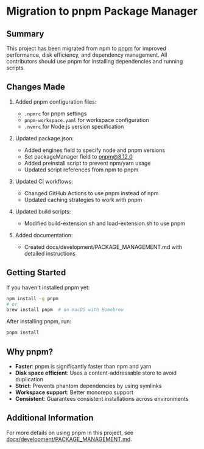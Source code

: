 # Migration to pnpm Package Manager

## Summary

This project has been migrated from npm to [pnpm](https://pnpm.io/) for improved performance, disk efficiency, and dependency management. All contributors should use pnpm for installing dependencies and running scripts.

## Changes Made

1. Added pnpm configuration files:

   - `.npmrc` for pnpm settings
   - `pnpm-workspace.yaml` for workspace configuration
   - `.nvmrc` for Node.js version specification

2. Updated package.json:

   - Added engines field to specify node and pnpm versions
   - Set packageManager field to pnpm@8.12.0
   - Added preinstall script to prevent npm/yarn usage
   - Updated script references from npm to pnpm

3. Updated CI workflows:

   - Changed GitHub Actions to use pnpm instead of npm
   - Updated caching strategies to work with pnpm

4. Updated build scripts:

   - Modified build-extension.sh and load-extension.sh to use pnpm

5. Added documentation:
   - Created docs/development/PACKAGE_MANAGEMENT.md with detailed instructions

## Getting Started

If you haven't installed pnpm yet:

```bash
npm install -g pnpm
# or
brew install pnpm  # on macOS with Homebrew
```

After installing pnpm, run:

```bash
pnpm install
```

## Why pnpm?

- **Faster**: pnpm is significantly faster than npm and yarn
- **Disk space efficient**: Uses a content-addressable store to avoid duplication
- **Strict**: Prevents phantom dependencies by using symlinks
- **Workspace support**: Better monorepo support
- **Consistent**: Guarantees consistent installations across environments

## Additional Information

For more details on using pnpm in this project, see [docs/development/PACKAGE_MANAGEMENT.md](docs/development/PACKAGE_MANAGEMENT.md).

